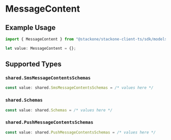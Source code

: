 # MessageContent

## Example Usage

```typescript
import { MessageContent } from "@stackone/stackone-client-ts/sdk/models/shared";

let value: MessageContent = {};
```

## Supported Types

### `shared.SmsMessageContentsSchemas`

```typescript
const value: shared.SmsMessageContentsSchemas = /* values here */
```

### `shared.Schemas`

```typescript
const value: shared.Schemas = /* values here */
```

### `shared.PushMessageContentsSchemas`

```typescript
const value: shared.PushMessageContentsSchemas = /* values here */
```

